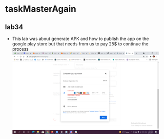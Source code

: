 # taskMasterAgain

## lab34

* This lab was about generate APK and how to publish the app on the google play store but that needs from us to pay 25$ to continue the process<br>
![googlePlayConsole](https://github.com/Amara002/taskMasterAgain/blob/lab34/googlePlayConsole.png)
